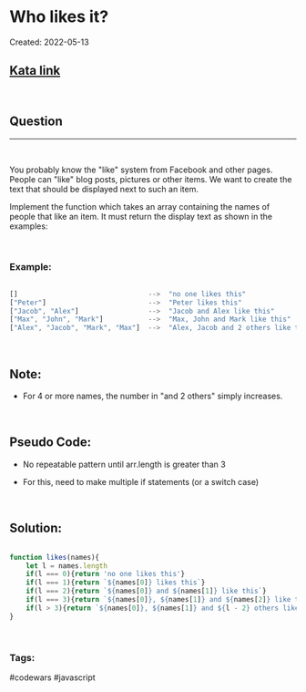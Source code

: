 # Who likes it?

Created:  2022-05-13

[1]: https://www.codewars.com/kata/5266876b8f4bf2da9b000362/train/javascript
## [Kata link][1]

&nbsp;

## Question
---

&nbsp;

You probably know the "like" system from Facebook and other pages. People can "like" blog posts, pictures or other items. We want to create the text that should be displayed next to such an item.

Implement the function which takes an array containing the names of people that like an item. It must return the display text as shown in the examples:



&nbsp;

### **Example:** 

```javascript

[]                                -->  "no one likes this"
["Peter"]                         -->  "Peter likes this"
["Jacob", "Alex"]                 -->  "Jacob and Alex like this"
["Max", "John", "Mark"]           -->  "Max, John and Mark like this"
["Alex", "Jacob", "Mark", "Max"]  -->  "Alex, Jacob and 2 others like this"

```

&nbsp;

## Note:
- For 4 or more names, the number in "and 2 others" simply increases.


&nbsp;

## Pseudo Code:

- No repeatable pattern until arr.length is greater than 3

- For this, need to make multiple if statements (or a switch case)


&nbsp;


## **Solution:**


```javascript

function likes(names){
    let l = names.length
    if(l === 0){return 'no one likes this'}
    if(l === 1){return `${names[0]} likes this`}
    if(l === 2){return `${names[0]} and ${names[1]} like this`}
    if(l === 3){return `${names[0]}, ${names[1]} and ${names[2]} like this`}
    if(l > 3){return `${names[0]}, ${names[1]} and ${l - 2} others like this`}
}

```

&nbsp;



### Tags:
#codewars #javascript